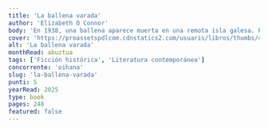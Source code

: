 ```yaml
---
title: 'La ballena varada'
author: 'Elizabeth O Connor'
body: 'En 1938, una ballena aparece muerta en una remota isla galesa. Para la joven Manod es tanto una fatalidad como un símbolo de lo que hay más allá de esas duras costas y que se materializa con la llegada de dos etnógrafos ingleses, atraídos por el alma salvaje y arcaica del lugar, y que le hablan de libros, de ideas, de libertad. Pero a sus crecientes temores de que la comunidad pueda estar siendo peligrosamente malinterpretada, se suma la posibilidad sombría de una nueva guerra.'
cover: 'https://proassetspdlcom.cdnstatics2.com/usuaris/libros/thumbs/4621917c-0168-45c0-8d50-cae9c80830ff/d_295_510/portada_la-ballena-varada_javier-calvo-perales_202501131156.webp'
alt: 'La ballena varada'
monthRead: abuztua
tags: ['Ficción histórica', 'Literatura contemporánea']
concorrente: 'oihana'
slug: 'la-ballena-varada'
punti: 5
yearRead: 2025
type: book
pages: 248
featured: false
---
```


